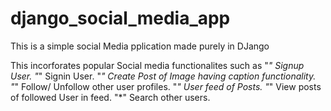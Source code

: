 # django_social_media_app

This is a simple social Media pplication made purely in DJango

This incorforates popular Social media functionalites such as 
"*" Signup User.
"*" Signin User.
"*" Create Post of Image having caption functionality.
"*" Follow/ Unfollow other user profiles.
"*" User feed of Posts.
"*" View posts of followed User in feed.
"*" Search other users.

